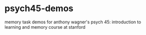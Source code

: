 # psych45-demos

memory task demos for anthony wagner's psych 45: introduction to learning and memory course at stanford
